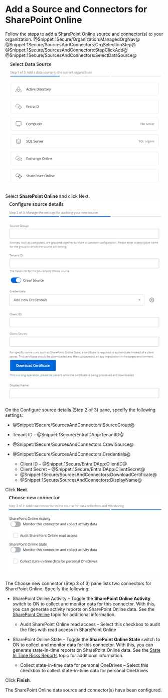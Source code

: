 # Add a Source and Connectors for SharePoint Online 

Follow the steps to add a SharePoint Online source and connector(s) to your organization. 
@Snippet:1Secure/Organization:ManagedOrgNav@ 
@Snippet:1Secure/SourcesAndConnectors:OrgSelectionStep@ 
@Snippet:1Secure/SourcesAndConnectors:StepClickAdd@ 
@Snippet:1Secure/SourcesAndConnectors:SelectDataSource@
![](../../../../Resources/Images/1Secure/AddSources_Exchange.png "Select Data Source (Step 1 of 3) pane")

Select **SharePoint Online**  and click Next.![](../../../../Resources/Images/1Secure/ConfigureSourceDetailsSharePoint.png "Configure Source Details (Step 2 of 3) pane")

On the Configure source details  (Step 2 of 3) pane, specify the following settings:

- @Snippet:1Secure/SourcesAndConnectors:SourceGroup@
- Tenant ID – @Snippet:1Secure/EntraIDApp:TenantID@
- @Snippet:1Secure/SourcesAndConnectors:CrawlSource@
- @Snippet:1Secure/SourcesAndConnectors:Credentials@

    - Client ID – @Snippet:1Secure/EntraIDApp:ClientID@
    - Client Secret – @Snippet:1Secure/EntraIDApp:ClientSecret@
    - @Snippet:1Secure/SourcesAndConnectors:DownloadCertificate@
    - @Snippet:1Secure/SourcesAndConnectors:DisplayName@

Click **Next**.![](../../../../Resources/Images/1Secure/AddSourceSharePointOnlineConnector.png "Choose New Connector (Step 3 of 3) pane")

The Choose new connector  (Step 3 of 3) pane lists two connectors for SharePoint Online. Specify the following:

- SharePoint Online Activity – Toggle the **SharePoint Online Activity** switch to ON to collect and monitor data for this connector. With this, you can generate activity reports on SharePoint Online data. See the [SharePoint Online](../../SearchAndReports/Activity.md#SharePoi)  topic for additional information.

    - Audit SharePoint Online read access – Select this checkbox to audit the files with read access in SharePoint Online
- SharePoint Online State – Toggle the **SharePoint Online State** switch to ON to collect and monitor data for this connector. With this, you can generate state-in-time reports on SharePoint Online data. See the [State In Time Risks Reports](../../SearchAndReports/StateInTime.md)  topic for additional information.

    - Collect state-in-time data for personal OneDrives – Select this checkbox to collect state-in-time data for personal OneDrives

Click **Finish**.

The SharePoint Online data source and connector(s) have been configured.